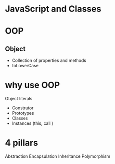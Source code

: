 # JavaScript and Classes 


# OOP

## Object 
- Collection of properties and methods 
- toLowerCase

# why use OOP

Object literals 

- Construtor
- Prototypes 
- Classes 
- Instances (this, call )

# 4 pillars
Abstraction 
Encapsulation 
Inheritance 
Polymorphism 

